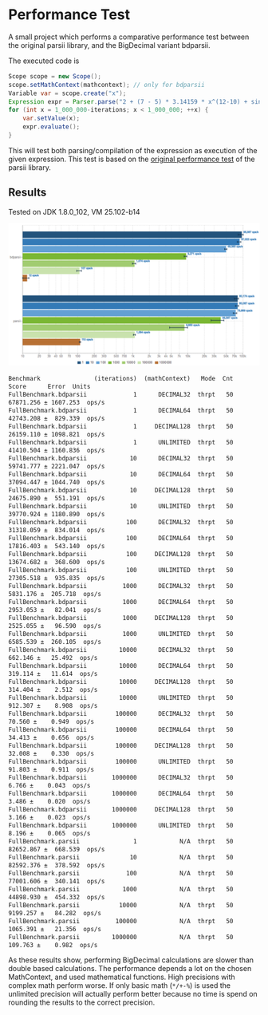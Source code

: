 # Performance Test

A small project which performs a comparative performance test between the original parsii library, and the BigDecimal variant bdparsii.

The executed code is

```java
Scope scope = new Scope();
scope.setMathContext(mathcontext); // only for bdparsii
Variable var = scope.create("x");
Expression expr = Parser.parse("2 + (7 - 5) * 3.14159 * x^(12-10) + sin(-3.141)", scope);
for (int x = 1_000_000-iterations; x < 1_000_000; ++x) {
	var.setValue(x);
	expr.evaluate();
}
```

This will test both parsing/compilation of the expression as execution of the given expression. This test is based on the [original performance test](http://andreas.haufler.info/2013/12/how-to-write-one-of-fastest-expression.html) of the parsii library.

## Results

Tested on JDK 1.8.0_102, VM 25.102-b14

[![graph](src/site/jmh-benchmark.png)](http://jmh.morethan.io/?source=https://raw.githubusercontent.com/mpobjects/bdparsii/master/src/test/perftest/src/site/jmh-results.json)

```
Benchmark               (iterations)  (mathContext)   Mode  Cnt      Score      Error  Units
FullBenchmark.bdparsii             1      DECIMAL32  thrpt   50  67871.256 ± 1607.253  ops/s
FullBenchmark.bdparsii             1      DECIMAL64  thrpt   50  42743.208 ±  829.339  ops/s
FullBenchmark.bdparsii             1     DECIMAL128  thrpt   50  26159.110 ± 1098.821  ops/s
FullBenchmark.bdparsii             1      UNLIMITED  thrpt   50  41410.504 ± 1160.836  ops/s
FullBenchmark.bdparsii            10      DECIMAL32  thrpt   50  59741.777 ± 2221.047  ops/s
FullBenchmark.bdparsii            10      DECIMAL64  thrpt   50  37094.447 ± 1044.740  ops/s
FullBenchmark.bdparsii            10     DECIMAL128  thrpt   50  24675.890 ±  551.191  ops/s
FullBenchmark.bdparsii            10      UNLIMITED  thrpt   50  39770.924 ± 1180.890  ops/s
FullBenchmark.bdparsii           100      DECIMAL32  thrpt   50  31318.059 ±  834.014  ops/s
FullBenchmark.bdparsii           100      DECIMAL64  thrpt   50  17816.403 ±  543.140  ops/s
FullBenchmark.bdparsii           100     DECIMAL128  thrpt   50  13674.682 ±  368.600  ops/s
FullBenchmark.bdparsii           100      UNLIMITED  thrpt   50  27305.518 ±  935.835  ops/s
FullBenchmark.bdparsii          1000      DECIMAL32  thrpt   50   5831.176 ±  205.718  ops/s
FullBenchmark.bdparsii          1000      DECIMAL64  thrpt   50   2953.053 ±   82.041  ops/s
FullBenchmark.bdparsii          1000     DECIMAL128  thrpt   50   2525.055 ±   96.590  ops/s
FullBenchmark.bdparsii          1000      UNLIMITED  thrpt   50   6585.539 ±  260.105  ops/s
FullBenchmark.bdparsii         10000      DECIMAL32  thrpt   50    662.146 ±   25.492  ops/s
FullBenchmark.bdparsii         10000      DECIMAL64  thrpt   50    319.114 ±   11.614  ops/s
FullBenchmark.bdparsii         10000     DECIMAL128  thrpt   50    314.404 ±    2.512  ops/s
FullBenchmark.bdparsii         10000      UNLIMITED  thrpt   50    912.307 ±    8.908  ops/s
FullBenchmark.bdparsii        100000      DECIMAL32  thrpt   50     70.560 ±    0.949  ops/s
FullBenchmark.bdparsii        100000      DECIMAL64  thrpt   50     34.413 ±    0.656  ops/s
FullBenchmark.bdparsii        100000     DECIMAL128  thrpt   50     32.008 ±    0.330  ops/s
FullBenchmark.bdparsii        100000      UNLIMITED  thrpt   50     91.803 ±    0.911  ops/s
FullBenchmark.bdparsii       1000000      DECIMAL32  thrpt   50      6.766 ±    0.043  ops/s
FullBenchmark.bdparsii       1000000      DECIMAL64  thrpt   50      3.486 ±    0.020  ops/s
FullBenchmark.bdparsii       1000000     DECIMAL128  thrpt   50      3.166 ±    0.023  ops/s
FullBenchmark.bdparsii       1000000      UNLIMITED  thrpt   50      8.196 ±    0.065  ops/s
FullBenchmark.parsii               1            N/A  thrpt   50  82652.867 ±  668.539  ops/s
FullBenchmark.parsii              10            N/A  thrpt   50  82592.376 ±  378.592  ops/s
FullBenchmark.parsii             100            N/A  thrpt   50  77001.606 ±  340.141  ops/s
FullBenchmark.parsii            1000            N/A  thrpt   50  44898.930 ±  454.332  ops/s
FullBenchmark.parsii           10000            N/A  thrpt   50   9199.257 ±   84.282  ops/s
FullBenchmark.parsii          100000            N/A  thrpt   50   1065.391 ±   21.356  ops/s
FullBenchmark.parsii         1000000            N/A  thrpt   50    109.763 ±    0.982  ops/s
``` 

As these results show, performing BigDecimal calculations are slower than double based calculations.
The performance depends a lot on the chosen MathContext, and used mathematical functions. 
High precisions with complex math perform worse. 
If only basic math (`*/+-%`) is used the unlimited precision will actually perform better because no time is spend on rounding the results to the correct precision.

